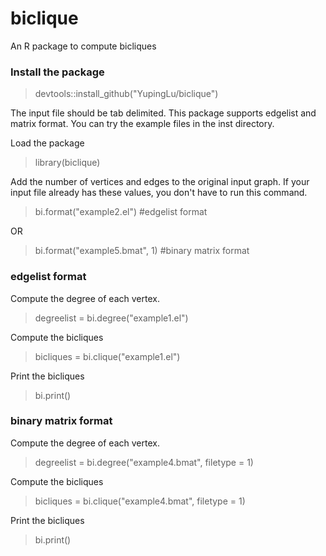 # biclique
An R package to compute bicliques

### Install the package
> devtools::install_github("YupingLu/biclique")

The input file should be tab delimited. This package supports edgelist and matrix format. You can try the example files in the inst directory.

Load the package
> library(biclique)

Add the number of vertices and edges to the original input graph. If your input file already has these values, you don't have to run this command.
> bi.format("example2.el")  #edgelist format

OR
> bi.format("example5.bmat", 1) #binary matrix format

### edgelist format
Compute the degree of each vertex.
> degreelist = bi.degree("example1.el")

Compute the bicliques
> bicliques = bi.clique("example1.el")

Print the bicliques
> bi.print()

### binary matrix format
Compute the degree of each vertex.
> degreelist = bi.degree("example4.bmat", filetype = 1)

Compute the bicliques
> bicliques = bi.clique("example4.bmat", filetype = 1)

Print the bicliques
> bi.print()
